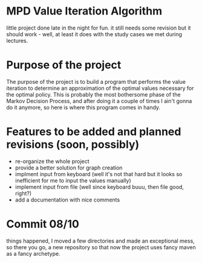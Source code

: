 # MPD Value Iteration Algorithm
little project done late in the night for fun. it still needs some revision but it should work - well, at least it does with the study cases we met during lectures.

# Purpose of the project
The purpose of the project is to build a program that performs the value iteration to determine an approximation of the optimal values necessary for the optimal policy.
This is probably the most bothersome phase of the Markov Decision Process, and after doing it a couple of times I ain't gonna do it anymore, so here is where this program comes in handy.

# Features to be added and planned revisions (soon, possibly)
- re-organize the whole project
- provide a better solution for graph creation
- implment input from keyboard (well it's not that hard but it looks so inefficient for me to input the values manually)
- implement input from file (well since keyboard buuu, then file good, right?)
- add a documentation with nice comments


# Commit 08/10
things happened, I moved a few directories and made an exceptional mess, so there you go, a new repository so that now the project uses fancy maven as a fancy archetype.
